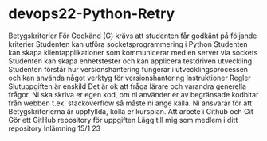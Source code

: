 # devops22-Python-Retry

Betygskriterier
För Godkänd (G) krävs att studenten får godkänt på följande kriterier
Studenten kan utföra socketsprogrammering i Python
Studenten kan skapa klientapplikationer som kommunicerar med en server via sockets
Studenten kan skapa enhetstester och kan applicera testdriven utveckling
Studenten förstår hur versionshantering fungerar i utvecklingsprocessen och kan
använda något verktyg för versionshantering
Instruktioner
Regler
Slutuppgiften är enskild
Det är ok att fråga lärare och varandra generella frågor.
Ni ska skriva er egen kod, om ni använder er av begränsade kodbitar från webben
t.ex. stackoverflow så måste ni ange källa.
Ni ansvarar för att Betygskriterierna är uppfyllda, kolla er kursplan.
Att arbete i Github och Git
Gör ett GitHub repository för uppgiften
Lägg till mig som medlem i ditt repository
Inlämning 15/1 23
